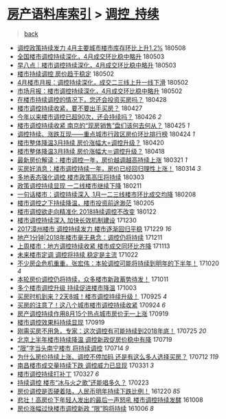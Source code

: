 [房产语料库索引](../../README.md)  > [调控_持续](调控_持续.md)
====
> [back](../README.md)

- [调控政策持续发力 4月主要城市楼市库存环比上升1.2%](http://jkwz.applinzi.com/ittc/7100659820229297163.html#%E8%B0%83%E6%8E%A7%E6%94%BF%E7%AD%96%E6%8C%81%E7%BB%AD%E5%8F%91%E5%8A%9B+4%E6%9C%88%E4%B8%BB%E8%A6%81%E5%9F%8E%E5%B8%82%E6%A5%BC%E5%B8%82%E5%BA%93%E5%AD%98%E7%8E%AF%E6%AF%94%E4%B8%8A%E5%8D%871.2%25) 180508  
- [全国楼市调控持续深化，4月成交环比稳中略升](http://jkwz.applinzi.com/ittc/7098837424329458704.html#%E5%85%A8%E5%9B%BD%E6%A5%BC%E5%B8%82%E8%B0%83%E6%8E%A7%E6%8C%81%E7%BB%AD%E6%B7%B1%E5%8C%96%EF%BC%8C4%E6%9C%88%E6%88%90%E4%BA%A4%E7%8E%AF%E6%AF%94%E7%A8%B3%E4%B8%AD%E7%95%A5%E5%8D%87) 180503  
- [早八点｜楼市调控持续深化，4月成交环比稳中略升](http://jkwz.applinzi.com/ittc/7098668013731709959.html#%E6%97%A9%E5%85%AB%E7%82%B9%EF%BD%9C%E6%A5%BC%E5%B8%82%E8%B0%83%E6%8E%A7%E6%8C%81%E7%BB%AD%E6%B7%B1%E5%8C%96%EF%BC%8C4%E6%9C%88%E6%88%90%E4%BA%A4%E7%8E%AF%E6%AF%94%E7%A8%B3%E4%B8%AD%E7%95%A5%E5%8D%87) 180503  
- [楼市持续调控 房价趋于稳定](http://jkwz.applinzi.com/ittc/7098573986747384839.html#%E6%A5%BC%E5%B8%82%E6%8C%81%E7%BB%AD%E8%B0%83%E6%8E%A7+%E6%88%BF%E4%BB%B7%E8%B6%8B%E4%BA%8E%E7%A8%B3%E5%AE%9A) 180502  
- [4月楼市月报：调控持续深化，成交二三线上升一线下滑](http://jkwz.applinzi.com/ittc/7098470363619132432.html#4%E6%9C%88%E6%A5%BC%E5%B8%82%E6%9C%88%E6%8A%A5%EF%BC%9A%E8%B0%83%E6%8E%A7%E6%8C%81%E7%BB%AD%E6%B7%B1%E5%8C%96%EF%BC%8C%E6%88%90%E4%BA%A4%E4%BA%8C%E4%B8%89%E7%BA%BF%E4%B8%8A%E5%8D%87%E4%B8%80%E7%BA%BF%E4%B8%8B%E6%BB%91) 180502  
- [市场月报：楼市调控持续深化，4月成交环比稳中略升](http://jkwz.applinzi.com/ittc/7098453196932645894.html#%E5%B8%82%E5%9C%BA%E6%9C%88%E6%8A%A5%EF%BC%9A%E6%A5%BC%E5%B8%82%E8%B0%83%E6%8E%A7%E6%8C%81%E7%BB%AD%E6%B7%B1%E5%8C%96%EF%BC%8C4%E6%9C%88%E6%88%90%E4%BA%A4%E7%8E%AF%E6%AF%94%E7%A8%B3%E4%B8%AD%E7%95%A5%E5%8D%87) 180502  
- [在楼市持续调控的情况下，您还会投资买房吗？](http://jkwz.applinzi.com/ittc/7097075831858005009.html#%E5%9C%A8%E6%A5%BC%E5%B8%82%E6%8C%81%E7%BB%AD%E8%B0%83%E6%8E%A7%E7%9A%84%E6%83%85%E5%86%B5%E4%B8%8B%EF%BC%8C%E6%82%A8%E8%BF%98%E4%BC%9A%E6%8A%95%E8%B5%84%E4%B9%B0%E6%88%BF%E5%90%97%EF%BC%9F) 180428  
- [楼市调控持续收紧，要不要出手买房？](http://jkwz.applinzi.com/ittc/7096700596302382091.html#%E6%A5%BC%E5%B8%82%E8%B0%83%E6%8E%A7%E6%8C%81%E7%BB%AD%E6%94%B6%E7%B4%A7%EF%BC%8C%E8%A6%81%E4%B8%8D%E8%A6%81%E5%87%BA%E6%89%8B%E4%B9%B0%E6%88%BF%EF%BC%9F) 180427  
- [今年以来楼市调控已超90次，还会持续吗？](http://jkwz.applinzi.com/ittc/7096301305326994449.html#%E4%BB%8A%E5%B9%B4%E4%BB%A5%E6%9D%A5%E6%A5%BC%E5%B8%82%E8%B0%83%E6%8E%A7%E5%B7%B2%E8%B6%8590%E6%AC%A1%EF%BC%8C%E8%BF%98%E4%BC%9A%E6%8C%81%E7%BB%AD%E5%90%97%EF%BC%9F) 180426 *2* 
- [楼市调控持续收紧 南京的“现房销售”盘们该何去何从？](http://jkwz.applinzi.com/ittc/7095985621313258503.html#%E6%A5%BC%E5%B8%82%E8%B0%83%E6%8E%A7%E6%8C%81%E7%BB%AD%E6%94%B6%E7%B4%A7+%E5%8D%97%E4%BA%AC%E7%9A%84%E2%80%9C%E7%8E%B0%E6%88%BF%E9%94%80%E5%94%AE%E2%80%9D%E7%9B%98%E4%BB%AC%E8%AF%A5%E4%BD%95%E5%8E%BB%E4%BD%95%E4%BB%8E%EF%BC%9F) 180425 *1* 
- [调控持续、涨跌互现——重点城市行政区房价环比排行榜](http://jkwz.applinzi.com/ittc/7095482689069253639.html#%E8%B0%83%E6%8E%A7%E6%8C%81%E7%BB%AD%E3%80%81%E6%B6%A8%E8%B7%8C%E4%BA%92%E7%8E%B0%E2%80%94%E2%80%94%E9%87%8D%E7%82%B9%E5%9F%8E%E5%B8%82%E8%A1%8C%E6%94%BF%E5%8C%BA%E6%88%BF%E4%BB%B7%E7%8E%AF%E6%AF%94%E6%8E%92%E8%A1%8C%E6%A6%9C) 180424 *1* 
- [楼市整体降温3月持续 房价涨幅大=调控升级？](http://jkwz.applinzi.com/ittc/7094110779613905931.html#%E6%A5%BC%E5%B8%82%E6%95%B4%E4%BD%93%E9%99%8D%E6%B8%A93%E6%9C%88%E6%8C%81%E7%BB%AD+%E6%88%BF%E4%BB%B7%E6%B6%A8%E5%B9%85%E5%A4%A7%3D%E8%B0%83%E6%8E%A7%E5%8D%87%E7%BA%A7%EF%BC%9F) 180420  
- [楼市整体降温3月持续 房价涨幅大＝调控升级？](http://jkwz.applinzi.com/ittc/7093446757029774352.html#%E6%A5%BC%E5%B8%82%E6%95%B4%E4%BD%93%E9%99%8D%E6%B8%A93%E6%9C%88%E6%8C%81%E7%BB%AD+%E6%88%BF%E4%BB%B7%E6%B6%A8%E5%B9%85%E5%A4%A7%EF%BC%9D%E8%B0%83%E6%8E%A7%E5%8D%87%E7%BA%A7%EF%BC%9F) 180418  
- [最新房价解读：楼市调控一年，房价越调越高持续上涨](http://jkwz.applinzi.com/ittc/7082932667773617163.html#%E6%9C%80%E6%96%B0%E6%88%BF%E4%BB%B7%E8%A7%A3%E8%AF%BB%EF%BC%9A%E6%A5%BC%E5%B8%82%E8%B0%83%E6%8E%A7%E4%B8%80%E5%B9%B4%EF%BC%8C%E6%88%BF%E4%BB%B7%E8%B6%8A%E8%B0%83%E8%B6%8A%E9%AB%98%E6%8C%81%E7%BB%AD%E4%B8%8A%E6%B6%A8) 180321 *1* 
- [买房好消息：楼市调控持续一年，房价已经回归理性上涨！](http://jkwz.applinzi.com/ittc/7080250319911257099.html#%E4%B9%B0%E6%88%BF%E5%A5%BD%E6%B6%88%E6%81%AF%EF%BC%9A%E6%A5%BC%E5%B8%82%E8%B0%83%E6%8E%A7%E6%8C%81%E7%BB%AD%E4%B8%80%E5%B9%B4%EF%BC%8C%E6%88%BF%E4%BB%B7%E5%B7%B2%E7%BB%8F%E5%9B%9E%E5%BD%92%E7%90%86%E6%80%A7%E4%B8%8A%E6%B6%A8%EF%BC%81) 180314 *3* 
- [多地表态强化调控 楼市政策高压将持续](http://jkwz.applinzi.com/ittc/7076143585261257738.html#%E5%A4%9A%E5%9C%B0%E8%A1%A8%E6%80%81%E5%BC%BA%E5%8C%96%E8%B0%83%E6%8E%A7+%E6%A5%BC%E5%B8%82%E6%94%BF%E7%AD%96%E9%AB%98%E5%8E%8B%E5%B0%86%E6%8C%81%E7%BB%AD) 180303  
- [政策调控持续显现 一二线楼市继续下降](http://jkwz.applinzi.com/ittc/7068862009565512711.html#%E6%94%BF%E7%AD%96%E8%B0%83%E6%8E%A7%E6%8C%81%E7%BB%AD%E6%98%BE%E7%8E%B0+%E4%B8%80%E4%BA%8C%E7%BA%BF%E6%A5%BC%E5%B8%82%E7%BB%A7%E7%BB%AD%E4%B8%8B%E9%99%8D) 180211  
- [一句话楼市：调控持续深入 ,1月一二三线楼市环比成交均降](http://jkwz.applinzi.com/ittc/7067828636193653766.html#%E4%B8%80%E5%8F%A5%E8%AF%9D%E6%A5%BC%E5%B8%82%EF%BC%9A%E8%B0%83%E6%8E%A7%E6%8C%81%E7%BB%AD%E6%B7%B1%E5%85%A5+%2C1%E6%9C%88%E4%B8%80%E4%BA%8C%E4%B8%89%E7%BA%BF%E6%A5%BC%E5%B8%82%E7%8E%AF%E6%AF%94%E6%88%90%E4%BA%A4%E5%9D%87%E9%99%8D) 180208  
- [楼市调控之下持续降温，楼市投资前途渺茫](http://jkwz.applinzi.com/ittc/7066550677277246474.html#%E6%A5%BC%E5%B8%82%E8%B0%83%E6%8E%A7%E4%B9%8B%E4%B8%8B%E6%8C%81%E7%BB%AD%E9%99%8D%E6%B8%A9%EF%BC%8C%E6%A5%BC%E5%B8%82%E6%8A%95%E8%B5%84%E5%89%8D%E9%80%94%E6%B8%BA%E8%8C%AB) 180205  
- [楼市调控欲走向精准化 2018持续调控不改变](http://jkwz.applinzi.com/ittc/7061463302956123146.html#%E6%A5%BC%E5%B8%82%E8%B0%83%E6%8E%A7%E6%AC%B2%E8%B5%B0%E5%90%91%E7%B2%BE%E5%87%86%E5%8C%96+2018%E6%8C%81%E7%BB%AD%E8%B0%83%E6%8E%A7%E4%B8%8D%E6%94%B9%E5%8F%98) 180122  
- [楼市调控持续深入 加快长效机制建设](http://jkwz.applinzi.com/ittc/7052971846360630288.html#%E6%A5%BC%E5%B8%82%E8%B0%83%E6%8E%A7%E6%8C%81%E7%BB%AD%E6%B7%B1%E5%85%A5+%E5%8A%A0%E5%BF%AB%E9%95%BF%E6%95%88%E6%9C%BA%E5%88%B6%E5%BB%BA%E8%AE%BE) 171230  
- [2017漳州楼市 调控持续发力 楼市逐渐回归平稳](http://jkwz.applinzi.com/ittc/7052282351483094033.html#2017%E6%BC%B3%E5%B7%9E%E6%A5%BC%E5%B8%82+%E8%B0%83%E6%8E%A7%E6%8C%81%E7%BB%AD%E5%8F%91%E5%8A%9B+%E6%A5%BC%E5%B8%82%E9%80%90%E6%B8%90%E5%9B%9E%E5%BD%92%E5%B9%B3%E7%A8%B3) 171229 *16* 
- [地产1分钟|2018年楼市毫无悬念：调控仍将持续](http://jkwz.applinzi.com/ittc/7045897574706316305.html#%E5%9C%B0%E4%BA%A71%E5%88%86%E9%92%9F%7C2018%E5%B9%B4%E6%A5%BC%E5%B8%82%E6%AF%AB%E6%97%A0%E6%82%AC%E5%BF%B5%EF%BC%9A%E8%B0%83%E6%8E%A7%E4%BB%8D%E5%B0%86%E6%8C%81%E7%BB%AD) 171211  
- [上周楼市：地方调控持续收紧 楼市成交同环比齐降](http://jkwz.applinzi.com/ittc/7035359672247256080.html#%E4%B8%8A%E5%91%A8%E6%A5%BC%E5%B8%82%EF%BC%9A%E5%9C%B0%E6%96%B9%E8%B0%83%E6%8E%A7%E6%8C%81%E7%BB%AD%E6%94%B6%E7%B4%A7+%E6%A5%BC%E5%B8%82%E6%88%90%E4%BA%A4%E5%90%8C%E7%8E%AF%E6%AF%94%E9%BD%90%E9%99%8D) 171113  
- [未来楼市定调 调控将持续 稳定是主流](http://jkwz.applinzi.com/ittc/7027391808018056209.html#%E6%9C%AA%E6%9D%A5%E6%A5%BC%E5%B8%82%E5%AE%9A%E8%B0%83+%E8%B0%83%E6%8E%A7%E5%B0%86%E6%8C%81%E7%BB%AD+%E7%A8%B3%E5%AE%9A%E6%98%AF%E4%B8%BB%E6%B5%81) 171022  
- [不少房企危机重重，张宏伟：本轮调控可能将持续到明年的下半年！](http://jkwz.applinzi.com/ittc/7026567196619310096.html#%E4%B8%8D%E5%B0%91%E6%88%BF%E4%BC%81%E5%8D%B1%E6%9C%BA%E9%87%8D%E9%87%8D%EF%BC%8C%E5%BC%A0%E5%AE%8F%E4%BC%9F%EF%BC%9A%E6%9C%AC%E8%BD%AE%E8%B0%83%E6%8E%A7%E5%8F%AF%E8%83%BD%E5%B0%86%E6%8C%81%E7%BB%AD%E5%88%B0%E6%98%8E%E5%B9%B4%E7%9A%84%E4%B8%8B%E5%8D%8A%E5%B9%B4%EF%BC%81) 171020 *4* 
- [本轮房价调控仍将持续，众多楼市新政蓄势待发！](http://jkwz.applinzi.com/ittc/7023071652315923473.html#%E6%9C%AC%E8%BD%AE%E6%88%BF%E4%BB%B7%E8%B0%83%E6%8E%A7%E4%BB%8D%E5%B0%86%E6%8C%81%E7%BB%AD%EF%BC%8C%E4%BC%97%E5%A4%9A%E6%A5%BC%E5%B8%82%E6%96%B0%E6%94%BF%E8%93%84%E5%8A%BF%E5%BE%85%E5%8F%91%EF%BC%81) 171011  
- [多个楼市调控升级 持续促进楼市降温](http://jkwz.applinzi.com/ittc/7020234050453898257.html#%E5%A4%9A%E4%B8%AA%E6%A5%BC%E5%B8%82%E8%B0%83%E6%8E%A7%E5%8D%87%E7%BA%A7+%E6%8C%81%E7%BB%AD%E4%BF%83%E8%BF%9B%E6%A5%BC%E5%B8%82%E9%99%8D%E6%B8%A9) 171003  
- [买房时机到来？2天8城！楼市调控持续升级！](http://jkwz.applinzi.com/ittc/7017197077153711121.html#%E4%B9%B0%E6%88%BF%E6%97%B6%E6%9C%BA%E5%88%B0%E6%9D%A5%EF%BC%9F2%E5%A4%A98%E5%9F%8E%EF%BC%81%E6%A5%BC%E5%B8%82%E8%B0%83%E6%8E%A7%E6%8C%81%E7%BB%AD%E5%8D%87%E7%BA%A7%EF%BC%81) 170925 *4* 
- [买房的注意了！这八个城市楼市调控持续收紧](http://jkwz.applinzi.com/ittc/7016996951982343185.html#%E4%B9%B0%E6%88%BF%E7%9A%84%E6%B3%A8%E6%84%8F%E4%BA%86%EF%BC%81%E8%BF%99%E5%85%AB%E4%B8%AA%E5%9F%8E%E5%B8%82%E6%A5%BC%E5%B8%82%E8%B0%83%E6%8E%A7%E6%8C%81%E7%BB%AD%E6%94%B6%E7%B4%A7) 170924 *6* 
- [房产调控持续作用8月15个热点城市房价无一上涨](http://jkwz.applinzi.com/ittc/7014950928787178512.html#%E6%88%BF%E4%BA%A7%E8%B0%83%E6%8E%A7%E6%8C%81%E7%BB%AD%E4%BD%9C%E7%94%A88%E6%9C%8815%E4%B8%AA%E7%83%AD%E7%82%B9%E5%9F%8E%E5%B8%82%E6%88%BF%E4%BB%B7%E6%97%A0%E4%B8%80%E4%B8%8A%E6%B6%A8) 170919  
- [楼市调控效果料持续显现](http://jkwz.applinzi.com/ittc/7014924152652432400.html#%E6%A5%BC%E5%B8%82%E8%B0%83%E6%8E%A7%E6%95%88%E6%9E%9C%E6%96%99%E6%8C%81%E7%BB%AD%E6%98%BE%E7%8E%B0) 170919  
- [刚需买房不用急，专家：这次调控有可能持续到2018年底！](http://jkwz.applinzi.com/ittc/6994246628549329936.html#%E5%88%9A%E9%9C%80%E4%B9%B0%E6%88%BF%E4%B8%8D%E7%94%A8%E6%80%A5%EF%BC%8C%E4%B8%93%E5%AE%B6%EF%BC%9A%E8%BF%99%E6%AC%A1%E8%B0%83%E6%8E%A7%E6%9C%89%E5%8F%AF%E8%83%BD%E6%8C%81%E7%BB%AD%E5%88%B02018%E5%B9%B4%E5%BA%95%EF%BC%81) 170725 *20* 
- [北京上半年楼市持续降温 调控新政促房价稳中有降](http://jkwz.applinzi.com/ittc/6992084939385078801.html#%E5%8C%97%E4%BA%AC%E4%B8%8A%E5%8D%8A%E5%B9%B4%E6%A5%BC%E5%B8%82%E6%8C%81%E7%BB%AD%E9%99%8D%E6%B8%A9+%E8%B0%83%E6%8E%A7%E6%96%B0%E6%94%BF%E4%BF%83%E6%88%BF%E4%BB%B7%E7%A8%B3%E4%B8%AD%E6%9C%89%E9%99%8D) 170719  
- [“限”字当头南宁楼市 将持续调控](http://jkwz.applinzi.com/ittc/6990074589441688592.html#%E2%80%9C%E9%99%90%E2%80%9D%E5%AD%97%E5%BD%93%E5%A4%B4%E5%8D%97%E5%AE%81%E6%A5%BC%E5%B8%82+%E5%B0%86%E6%8C%81%E7%BB%AD%E8%B0%83%E6%8E%A7) 170714 *9* 
- [为什么房价持续上涨、调控不停加码 还是有这么多人选择买房？](http://jkwz.applinzi.com/ittc/6989338594735817744.html#%E4%B8%BA%E4%BB%80%E4%B9%88%E6%88%BF%E4%BB%B7%E6%8C%81%E7%BB%AD%E4%B8%8A%E6%B6%A8%E3%80%81%E8%B0%83%E6%8E%A7%E4%B8%8D%E5%81%9C%E5%8A%A0%E7%A0%81+%E8%BF%98%E6%98%AF%E6%9C%89%E8%BF%99%E4%B9%88%E5%A4%9A%E4%BA%BA%E9%80%89%E6%8B%A9%E4%B9%B0%E6%88%BF%EF%BC%9F) 170712 *119* 
- [南昌楼市成交量持续下跌 调控威力已显现](http://jkwz.applinzi.com/ittc/6951118382626767877.html#%E5%8D%97%E6%98%8C%E6%A5%BC%E5%B8%82%E6%88%90%E4%BA%A4%E9%87%8F%E6%8C%81%E7%BB%AD%E4%B8%8B%E8%B7%8C+%E8%B0%83%E6%8E%A7%E5%A8%81%E5%8A%9B%E5%B7%B2%E6%98%BE%E7%8E%B0) 170331 *3* 
- [楼市调控持续打补丁](http://jkwz.applinzi.com/ittc/6949509945446892549.html#%E6%A5%BC%E5%B8%82%E8%B0%83%E6%8E%A7%E6%8C%81%E7%BB%AD%E6%89%93%E8%A1%A5%E4%B8%81) 170327 *6* 
- [持续调控 楼市“冰与火之歌”还能唱多久？](http://jkwz.applinzi.com/ittc/6937761880113415172.html#%E6%8C%81%E7%BB%AD%E8%B0%83%E6%8E%A7+%E6%A5%BC%E5%B8%82%E2%80%9C%E5%86%B0%E4%B8%8E%E7%81%AB%E4%B9%8B%E6%AD%8C%E2%80%9D%E8%BF%98%E8%83%BD%E5%94%B1%E5%A4%9A%E4%B9%85%EF%BC%9F) 170223  
- [房价调控是否硬着陆，人民币明年持续下跌比例！](http://jkwz.applinzi.com/ittc/6913750037418214404.html#%E6%88%BF%E4%BB%B7%E8%B0%83%E6%8E%A7%E6%98%AF%E5%90%A6%E7%A1%AC%E7%9D%80%E9%99%86%EF%BC%8C%E4%BA%BA%E6%B0%91%E5%B8%81%E6%98%8E%E5%B9%B4%E6%8C%81%E7%BB%AD%E4%B8%8B%E8%B7%8C%E6%AF%94%E4%BE%8B%EF%BC%81) 161220 *85* 
- [悲壮！高房价下年轻人发出的最后一声怒吼 楼市调控持续发酵](http://jkwz.applinzi.com/ittc/6886695925061256197.html#%E6%82%B2%E5%A3%AE%EF%BC%81%E9%AB%98%E6%88%BF%E4%BB%B7%E4%B8%8B%E5%B9%B4%E8%BD%BB%E4%BA%BA%E5%8F%91%E5%87%BA%E7%9A%84%E6%9C%80%E5%90%8E%E4%B8%80%E5%A3%B0%E6%80%92%E5%90%BC+%E6%A5%BC%E5%B8%82%E8%B0%83%E6%8E%A7%E6%8C%81%E7%BB%AD%E5%8F%91%E9%85%B5) 161008  
- [房价涨幅过快楼市调控新政     “限”购将持续](http://jkwz.applinzi.com/ittc/6885937777979425796.html#%E6%88%BF%E4%BB%B7%E6%B6%A8%E5%B9%85%E8%BF%87%E5%BF%AB%E6%A5%BC%E5%B8%82%E8%B0%83%E6%8E%A7%E6%96%B0%E6%94%BF+++++%E2%80%9C%E9%99%90%E2%80%9D%E8%B4%AD%E5%B0%86%E6%8C%81%E7%BB%AD) 161006 *8* 
